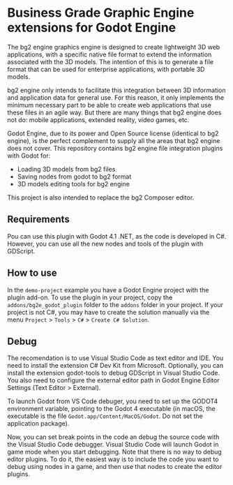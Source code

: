 # Business Grade Graphic Engine extensions for Godot Engine

The bg2 engine graphics engine is designed to create lightweight 3D web applications, with a specific native file format to extend the information associated with the 3D models. The intention of this is to generate a file format that can be used for enterprise applications, with portable 3D models.

bg2 engine only intends to facilitate this integration between 3D information and application data for general use. For this reason, it only implements the minimum necessary part to be able to create web applications that use these files in an agile way. But there are many things that bg2 engine does not do: mobile applications, extended reality, video games, etc.

Godot Engine, due to its power and Open Source license (identical to bg2 engine), is the perfect complement to supply all the areas that bg2 engine does not cover.
This repository contains bg2 engine file integration plugins with Godot for:

- Loading 3D models from bg2 files
- Saving nodes from godot to bg2 format
- 3D models editing tools for bg2 engine

This project is also intended to replace the bg2 Composer editor.

## Requirements

Pou can use this plugin with Godot 4.1 .NET, as the code is developed in C#. However, you can use all the new nodes and tools of the plugin with GDScript.

## How to use

In the `demo-project` example you have a Godot Engine project with the plugin add-on. To use the plugin in your project, copy the `addons/bg2e_godot_plugin` folder to the `addons` folder in your project. If your project is not C#, you may have to create the solution manually via the menu `Project` > `Tools` > `C#` > `Create C# Solution`.


## Debug

The recomendation is to use Visual Studio Code as text editor and IDE. You need to install the extension C# Dev Kit from Microsoft. Optionally, you can install the extension godot-tools to debug GDScript in Visual Studio Code. You also need to configure the external editor path in Godot Engine Editor Settings (Text Editor > External).

To launch Godot from VS Code debuger, you need to set up the GODOT4 environment variable, pointing to the Godot 4 executable (in macOS, the executable is the file `Godot.app/Content/MacOS/Godot`. Do not set the application package).

Now, you can set break points in the code an debug the source code with the Visual Studio Code debugger. Visual Studio Code will launch Godot in game mode when you start debugging. Note that there is no way to debug editor plugins. To do it, the easiest way is to include the code you want to debug using nodes in a game, and then use that nodes to create the editor plugins.

